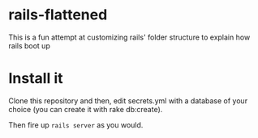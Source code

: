rails-flattened
===============

This is a fun attempt at customizing rails' folder structure to explain how rails boot up


Install it
==========

Clone this repository and then, edit secrets.yml with a database of your choice (you can create it with rake db:create).

Then fire up `rails server` as you would. 
